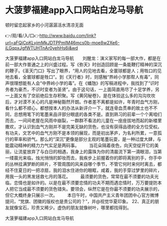 # 大菠萝福建app入口网站白龙马导航
顿时留恋起家乡的小河潺潺活水清凉无面

👉/观/看/入/口👉http://www.baidu.com/link?url=aFQjCpKLyjmMkJDTPPmIM46mcs0b-moe8w2Xe6-iLGqpxJgfWTUHTnAr0yehHs6i&wd

大菠萝福建app入口网站白龙马导航　　刘醒龙：演义家写的每一部大作，都是在前一部大作普通之上的兴盛过程。写《弥天》时创造回顾是一条能鞭打精神的深沉的鞭子。《圣天门口》写出了眼界，“用人的见地去看，全寰球都是人；用牲口的见地去看，全寰球都是牲口”。到《天行者》时，则感触“界岭小学那帮人有毒”，同声很理想能有人会“中界岭小学的毒”。在《蟠虺》的写稿进程中，我找到了“识时务者为豪杰，不识时变者为圣贤”。由于这句话，一上面简直用尽了十足学养，另一上面又有了空前绝后生存积聚。写《黄冈秘卷》，是在体验这么多的沟沟坎坎后，才对漠不关心的凡是神秘豁然开朗。作者差不离都是如许，年青时血气方刚，看什么都不顺心，都想按本人的办法从新评介一下，就连骨血贯串的故土也不不同，总想用笔下的笔墨来品评部分眼底的各类不是。直到熟习的前辈一个个离咱们而去，一间间老屋在风雨中崩裂，一群群不看法的儿童在一座座拔地而起的新楼里撒欢，才认识到血气方刚并不是完美无缺的货色，也没有获得品德的全方位受权。有功夫，文艺中的血气方刚不是本领的展现，而是初出茅庐，为名利所累，一意孤行的草率和骄气。那么的“深沉”更像是部分主观的笔墨玩耍，是一种过度大肆，与能震动精神的精力力气实足是两码事。
　　当花朵隔着夜色，向天空绽开它的美丽，让流星放弃了与白日的相遇，我身上的露珠为你的清晨流下第一滴眼泪，当第一缕晨光来临，烛光悄悄的卸妆而去，我疾步上前握着你的即将离别的手，你手中的丛林挂满梦断的碎片，不管周围的风来自哪个季节，不管它何时来何时离去，都经不住夏日的一把凉扇，我的泪水住进你的眼眶，咸着，我的手穿过梦里的碎片，用我一头的黑发拯救七月的落花。
　　最须要的货色，常常在最不须要的功夫光临，恋情也是如许的。以是在最不须要恋情的功夫不期而遇恋情时，万万要提防本人把它当成最不须要的货色错失。要领会，纵然它是在你最不须要的功夫展示的，但它大概终身只展示一次。
　　本日午时，中国共产主义青年团团中心官方微博提问，“党旗、团徽的版权也是贵公司的？”，并@视觉华夏印象。
	22、真正的朋友就像宝石，珍贵又稀少。虚伪的朋友就像树叶，哪里都找得到。

大菠萝福建app入口网站白龙马导航
